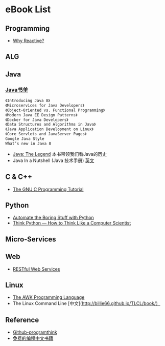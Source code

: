 # eBook List

## Programming
* [Why Reactive?](https://github.com/sergiocollado/Books-1/blob/master/why-reactive.pdf)

## ALG

## Java
### [Java书单](https://www.toutiao.com/a6635989731458941454/)
```md
《Introducing Java 8》
《Microservices for Java Developers》
《Object-Oriented vs. Functional Programming》
《Modern Java EE Design Patterns》
《Docker for Java Developers》
《Data Structures and Algorithms in Java》
《Java Application Development on Linux》
《Core Servlets and JavaServer Pages》
Google Java Style
What’s new in Java 8
```
* [Java: The Legend](https://learning.oreilly.com/library/view/java-the-legend/9781492048299/) 本书带领我们看Java的历史
* Java In a Nutshell (Java 技术手册) [英文](http://www.dblab.ntua.gr/~gtsat/collection/Java%20books/O%27Reilly%20-%20JAVA%20in%20a%20Nutshell.pdf)
## C & C++
* [The GNU C Programming Tutorial](http://crasseux.com/books/ctutorial/)

## Python
* [Automate the Boring Stuff with Python](https://automatetheboringstuff.com/)
* [Think Python — How to Think Like a Computer Scientist](https://greenteapress.com/thinkpython2/html/)

## Micro-Services


## Web
* [RESTful Web Services](http://restfulwebapis.org/RESTful_Web_Services/)

## Linux
* [The AWK Programming Language](https://github.com/wuzhouhui/awk)
* The Linux Command Line [中文](http://billie66.github.io/TLCL/book/）

## Reference
* [Github-programthink](https://github.com/programthink/books#1017_Web_)
* [免费的编程中文书籍](https://github.com/justjavac/free-programming-books-zh_CN)
